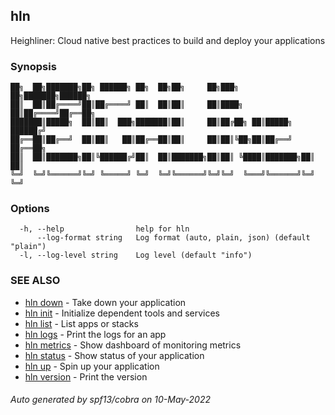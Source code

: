 ## hln

Heighliner: Cloud native best practices to build and deploy your applications

### Synopsis

```
██╗  ██╗███████╗██╗ ██████╗ ██╗  ██╗██╗     ██╗███╗   ██╗███████╗██████╗ 
██║  ██║██╔════╝██║██╔════╝ ██║  ██║██║     ██║████╗  ██║██╔════╝██╔══██╗
███████║█████╗  ██║██║  ███╗███████║██║     ██║██╔██╗ ██║█████╗  ██████╔╝
██╔══██║██╔══╝  ██║██║   ██║██╔══██║██║     ██║██║╚██╗██║██╔══╝  ██╔══██╗
██║  ██║███████╗██║╚██████╔╝██║  ██║███████╗██║██║ ╚████║███████╗██║  ██║
╚═╝  ╚═╝╚══════╝╚═╝ ╚═════╝ ╚═╝  ╚═╝╚══════╝╚═╝╚═╝  ╚═══╝╚══════╝╚═╝  ╚═╝
```

### Options

```
  -h, --help                help for hln
      --log-format string   Log format (auto, plain, json) (default "plain")
  -l, --log-level string    Log level (default "info")
```

### SEE ALSO

* [hln down](hln_down.md)	 - Take down your application
* [hln init](hln_init.md)	 - Initialize dependent tools and services
* [hln list](hln_list.md)	 - List apps or stacks
* [hln logs](hln_logs.md)	 - Print the logs for an app
* [hln metrics](hln_metrics.md)	 - Show dashboard of monitoring metrics
* [hln status](hln_status.md)	 - Show status of your application
* [hln up](hln_up.md)	 - Spin up your application
* [hln version](hln_version.md)	 - Print the version

###### Auto generated by spf13/cobra on 10-May-2022
